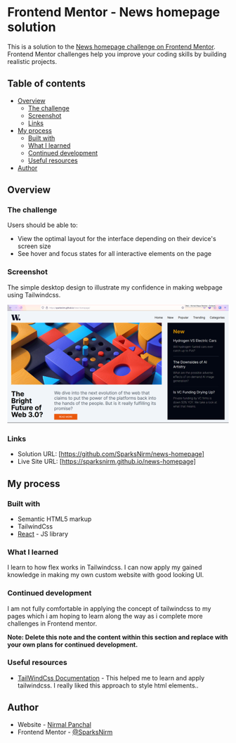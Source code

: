 # Frontend Mentor - News homepage solution

This is a solution to the [News homepage challenge on Frontend Mentor](https://www.frontendmentor.io/challenges/news-homepage-H6SWTa1MFl). Frontend Mentor challenges help you improve your coding skills by building realistic projects. 

## Table of contents

- [Overview](#overview)
  - [The challenge](#the-challenge)
  - [Screenshot](#screenshot)
  - [Links](#links)
- [My process](#my-process)
  - [Built with](#built-with)
  - [What I learned](#what-i-learned)
  - [Continued development](#continued-development)
  - [Useful resources](#useful-resources)
- [Author](#author)

## Overview

### The challenge

Users should be able to:

- View the optimal layout for the interface depending on their device's screen size
- See hover and focus states for all interactive elements on the page

### Screenshot

The simple desktop design to illustrate my confidence in making webpage using Tailwindcss.

![](./design/desktop_design.png)


### Links

- Solution URL: [https://github.com/SparksNirm/news-homepage]
- Live Site URL: [https://sparksnirm.github.io/news-homepage]

## My process

### Built with

- Semantic HTML5 markup
- TailwindCss
- [React](https://reactjs.org/) - JS library


### What I learned

I learn to how flex works in Tailwindcss. I can now apply my gained knowledge in making my own custom website with good looking UI.


### Continued development

I am not fully comfortable in applying the concept of tailwindcss to my pages which i am hoping to learn along the way as i complete more challenges in Frontend mentor.

**Note: Delete this note and the content within this section and replace with your own plans for continued development.**

### Useful resources

- [TailWindCss Documentation](https://tailwindcss.com/docs/installation) - This helped me to learn and apply tailwindcss. I really liked this approach to style html elements..


## Author

- Website - [Nirmal Panchal](https://sparksnirm.github.io/news-homepage/)
- Frontend Mentor - [@SparksNirm](https://www.frontendmentor.io/profile/yourusername)
